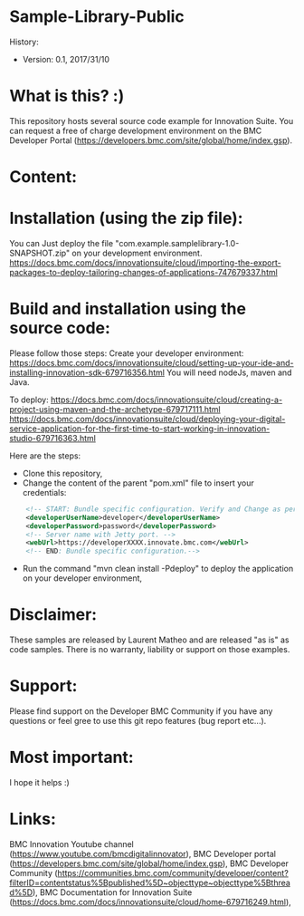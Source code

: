 # Sample-Library-Public
History:
* Version: 0.1, 2017/31/10


# What is this? :)
This repository hosts several source code example for Innovation Suite.
You can request a free of charge development environment on the BMC Developer Portal (https://developers.bmc.com/site/global/home/index.gsp).

# Content:



# Installation (using the zip file):
You can Just deploy the file "com.example.samplelibrary-1.0-SNAPSHOT.zip" on your development environment.
https://docs.bmc.com/docs/innovationsuite/cloud/importing-the-export-packages-to-deploy-tailoring-changes-of-applications-747679337.html


# Build and installation using the source code:
Please follow those steps:
Create your developer environment:
https://docs.bmc.com/docs/innovationsuite/cloud/setting-up-your-ide-and-installing-innovation-sdk-679716356.html
You will need nodeJs, maven and Java.

To deploy:
https://docs.bmc.com/docs/innovationsuite/cloud/creating-a-project-using-maven-and-the-archetype-679717111.html
https://docs.bmc.com/docs/innovationsuite/cloud/deploying-your-digital-service-application-for-the-first-time-to-start-working-in-innovation-studio-679716363.html

Here are the steps:
* Clone this repository,
* Change the content of the parent "pom.xml" file to insert your credentials:
```xml
    <!-- START: Bundle specific configuration. Verify and Change as per environment -->
    <developerUserName>developer</developerUserName>
    <developerPassword>password</developerPassword>
    <!-- Server name with Jetty port. -->
    <webUrl>https://developerXXXX.innovate.bmc.com</webUrl>
    <!-- END: Bundle specific configuration.-->
```
* Run the command "mvn clean install -Pdeploy" to deploy the application on your developer environment,


# Disclaimer:
These samples are released by Laurent Matheo and are released "as is" as code samples. There is no warranty, liability or support on those examples.


# Support:
Please find support on the Developer BMC Community if you have any questions or feel gree to use this git repo features (bug report etc...).


# Most important:
I hope it helps :)


# Links:
BMC Innovation Youtube channel (https://www.youtube.com/bmcdigitalinnovator),
BMC Developer portal (https://developers.bmc.com/site/global/home/index.gsp),
BMC Developer Community (https://communities.bmc.com/community/developer/content?filterID=contentstatus%5Bpublished%5D~objecttype~objecttype%5Bthread%5D),
BMC Documentation for Innovation Suite (https://docs.bmc.com/docs/innovationsuite/cloud/home-679716249.html),
